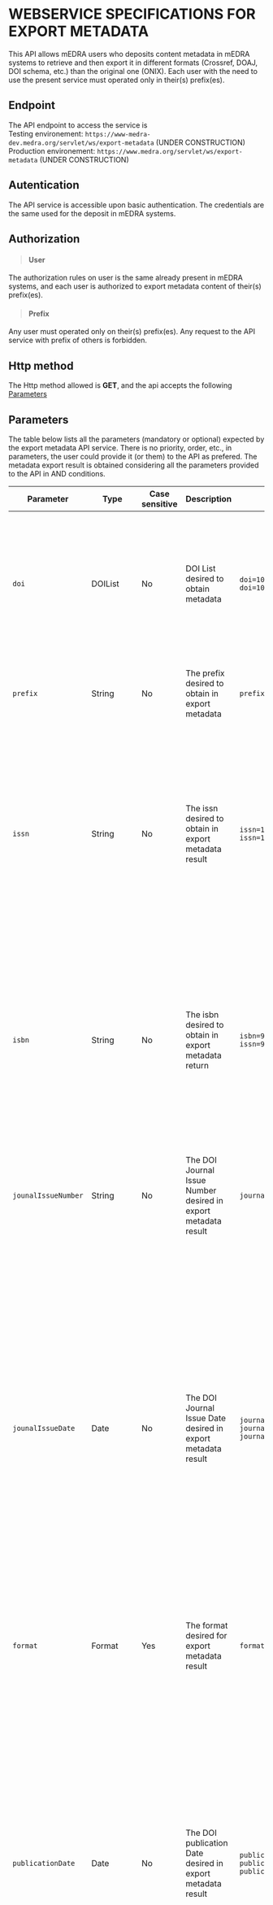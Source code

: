 # WEBSERVICE SPECIFICATIONS FOR EXPORT METADATA

This API allows mEDRA users who deposits content metadata in mEDRA systems to retrieve and then export it in different formats (Crossref, DOAJ, DOI schema, etc.) than the original one (ONIX). Each user with the need to use the present service must operated only in their(s) prefix(es).

## Endpoint

The API endpoint to access the service is \
Testing environement: `https://www-medra-dev.medra.org/servlet/ws/export-metadata` (UNDER CONSTRUCTION)\
Production environement: `https://www.medra.org/servlet/ws/export-metadata` (UNDER CONSTRUCTION)

## Autentication

The API service is accessible upon basic authentication. The credentials are the same used for the deposit in mEDRA systems.

## Authorization

> #### User

The authorization rules on user is the same already present in mEDRA systems, and each user is authorized to export metadata content of their(s) prefix(es).

> #### Prefix

Any user must operated only on their(s) prefix(es). Any request to the API service with prefix of others is forbidden.

## Http method

The Http method allowed is **GET**, and the api accepts the following [Parameters](#Parameters)

## Parameters

The table below lists all the parameters (mandatory or optional) expected by the export metadata API service. There is no priority, order, etc., in parameters, the user could provide it (or them) to the API as prefered. The metadata export result is obtained considering all the parameters provided to the API in AND conditions.

| **Parameter** | **Type** | **Case sensitive** | **Description** | **Sample** | **Notes** |
| --- | --- | --- | --- | --- | --- |
| `doi` | DOIList | No | DOI List desired to obtain metadata | `doi=10.5236/SAW` <br/> `doi=10.5236/SAW,10.5236/SAV,10.5236/MONP`| For more than one DOI, the token separator is comma (,). Non more than 30 DOIs must be requested for metadata export |
| `prefix` | String | No | The prefix desired to obtain in export metadata | `prefix=10.5236`| Only for one prefix the metadata export must be requested |
| `issn` | String | No | The issn desired to obtain in export metadata result | `issn=1946-2166` <br/> `issn=19462166` | Only for one issn the metadata export must be requested. issn with hyphen is also allowed as issn without hyphen. <br/> Please pay attention to special characters dash and en-dash|
| `isbn` | String | No | The isbn desired to obtain in export metadata return | `isbn=978-88-89637-15-9` <br/> `issn=9788889637159` | Only for one isbn the metadata export must be requested. isbn with hyphen is also allowed as issn without hyphen. <br/> Please pay attention to special characters dash and en-dash|
| `jounalIssueNumber` | String | No | The DOI Journal Issue Number desired in export metadata result | `journalIssueNumber=9` | Only for one DOI Journal Issue Number the metadata export must be requested.|
| `jounalIssueDate` | Date | No | The DOI Journal Issue Date desired in export metadata result | `journalIssueDate=2023` <br/> `journalIssueDate=2023-07` <br> `journalIssueDate=2023-07-25` | The DOI Journal Issue Date apply the `right LIKE` search retrieve. A record with `202305` present in the database will not be return if the DOI Journal Issue Date searched for is `20230513`. Instead, a record with `20230513` present in the database will be return if the DOI Journal Issue Date searched for is `20230513` |
| `format` | Format | Yes | The format desired for export metadata result | `format=DOAJ` | Only for one format the metadata export must be requested |
| `publicationDate` | Date | No | The DOI publication Date desired in export metadata result | `publicationDate=2023` <br/> `publicationDate=2023-07` <br> `publicationDate=2023-07-25` | The DOI publication Date apply the `right LIKE` search retrieve. A record with `202305` present in the database will not be return if the DOI publication Date searched for is `20230513`. Instead, a record with `20230513` present in the database will be return if the DOI Journal Issue Date searched for is `20230513` |
| `creationDate` | DateRange | Yes | The export of all metadata content with first DOI creation Date for | `creationDate=[2022-10-10,2022-11-12]` <br/> `creationDate=[2022-10-10,]` <br> `creationDate=[,2022-11-12]` | The first DOI creation of the metadata content |
| `updateDate` | DateRange | Yes | The export of all metadata content with last DOI update Date for | `creationDate=[2022-10-10,2022-11-12]` <br/> `creationDate=[2022-10-10,]` <br> `creationDate=[,2022-11-12]` | The last DOI UPDATE of the metadata content |

> #### Parameters type
> | **Type** | **Description** | **Sample** |
> | --- | --- | --- |
> | DOIList | DOI string with comma token separator. If the DOI contains a comma, the DOI must be encoded | `doi=10.5236/SAW` <br/> `doi=10.5236/SAW,10.5236/SAV,10.5236/MONP` |
> | Date | Date in one of the following format <br/> YYYY <br/> YYYY-MM <br/> YYYY-MM-DD | `2003` <br/> `2003-11` <br/> `2003-11-29` |
> | Format | Enumeration, allowed values are: <br/> DOAJ <br/> CROSS44 <br/> CROSS48 <br/> ONIX <br/> PUBMED | `DOAJ` <br/> `ONIX` |
> | DateRange | A range of date with the following meaning: <br/> a. From a date to now <br/> [{Date},] <br/> b. Until a date <br/> [,{Date}] <br> c. Between two dates <br/> [{Date},{Date}] | a. From 01/02/2022 to now <br/> `[2022-02-01,]` <br/> b. Until 01/02/2022 <br/> `[,2022-02-01]` <br> c. From 01/02/2022 to 03/04/2023 <br/> `[2022-02-01,2023-04-03]`|

> #### Format description
> | **ENUM** | **Format Description** | **Note** |
> | --- | --- | --- |
> | ONIX | ONIX for DOI 2.0 (last release of the schema) | The old format (1.0/1.1) are tranformed in the last format 2.0 |
> | CROSS44 | Crossref Schema 4.4.2 | |
> | CROSS48 | Crossref Schema 4.8.1 | |
> | DOAJ | DOAJ (no version) | |
> | PUBMED | PUBMED JATS | |
>
> In the future, evaluation is planned to export DOI metadata content in other format such as:
> >- DOI Schema
> >- Format of our DOI Content Negotiation

## Some instances of HTTP requests
> - Export in DOAJ format of DOIs metadata with prefix `10.5236` and ISSN `1234-3456` <br/>
Testing environment: <br/> `https://www-medra-dev.medra.org/servlet/ws/export-metadata?issn=1234-456&format=DOAJ&prefix=10.5236` <br/>
Production environment: <br/> `https://www.medra.org/servlet/ws/export-metadata?issn=1234-456&format=DOAJ&prefix=10.5236` <br/>
> - Export in ONIX format of DOIs metadata with prefix `10.5236` and received the last update of metadata `2023-03-31` <br/>
Testing environment: <br/> `https://www-medra-dev.medra.org/servlet/ws/export-metadata?format=ONIX&prefix=10.5236&updateDate=[2023-03-31,2023-03-31]` <br/>
Production environment: <br/> `https://www.medra.org/servlet/ws/export-metadata?format=ONIX&prefix=10.5236&updateDate=[2023-03-31,2023-03-31]` <br/>
> - Export in CROSS44 format of DOIs metadata with prefix `10.5236` and ISBN `978-88-00-00091-1`, published in `2023` and the metadata was created between `2023-01-12` and `2023-03-31` <br/>
Testing environment: <br/> `https://www-medra-dev.medra.org/servlet/ws/export-metadata?format=CROSS44&prefix=10.5236&isbn=978-88-00-00091-1&publicationDate=2023&creationDate=[2023-01-12,2023-03-31]` <br/>
Production environment: <br/> `https://www.medra.org/servlet/ws/export-metadata?format=CROSS44&prefix=10.5236&isbn=978-88-00-00091-1&publicationDate=2023&creationDate=[2023-01-12,2023-03-31]` <br/>

## Validation of  HTTP requests input parameters
